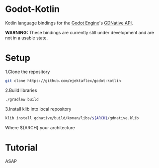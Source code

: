 Godot-Kotlin
========
Kotlin language bindings for the [Godot Engine](https://godotengine.org/)'s [GDNative API](https://github.com/GodotNativeTools/godot_headers).

**WARNING:** These bindings are currently still under development and are not in a usable state.

# Setup

1.Clone the repository
```bash
git clone https://github.com/ejektaflex/godot-kotlin
```
2.Build libraries
 ```bash
./gradlew build
 ```
3.Install klib into local repository
 ```bash
klib install gdnative/build/konan/libs/${ARCH}/gdnative.klib
 ```
Where ${ARCH} your architecture

 # Tutorial

ASAP
